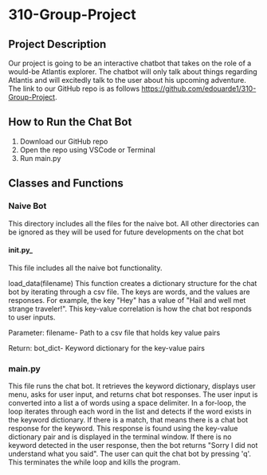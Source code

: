 # 310-Group-Project

## Project Description 

Our project is going to be an interactive chatbot that takes on the role of a would-be Atlantis explorer. The chatbot will only talk about things regarding Atlantis and will excitedly talk to the user about his upcoming adventure. The link to our GitHub repo is as follows https://github.com/edouarde1/310-Group-Project. 

## How to Run the Chat Bot 

1. Download our GitHub repo 
2. Open the repo using VSCode or Terminal 
3. Run main.py 

## Classes and Functions 

### Naive Bot 
This directory includes all the files for the naive bot. All other directories can be ignored as they will be used for future developments on the chat bot 

#### __init.py___ 
This file includes all the naive bot functionality. 

load_data(filename)
This function creates a dictionary structure for the chat bot by iterating through a csv file. The keys are words, and the values are responses. For example, the key "Hey" has a value of "Hail and well met strange traveler!". This key-value correlation is how the chat bot responds to user inputs.

  Parameter:
  filename- Path to a csv file that holds key value pairs 

  Return: 
  bot_dict- Keyword dictionary for the key-value pairs

### main.py 
This file runs the chat bot. It retrieves the keyword dictionary, displays user menu, asks for user input, and returns chat bot responses. The user input is converted into a list a of words using a space delimiter. In a for-loop, the loop iterates through each word in the list and detects if the word exists in the keyword dictionary. If there is a match, that means there is a chat bot response for the keyword. This response is found using the key-value dictionary pair and is displayed in the terminal window. If there is no keyword detected in the user response, then the bot returns "Sorry I did not understand what you said". The user can quit the chat bot by pressing 'q'. This terminates the while loop and kills the program.



